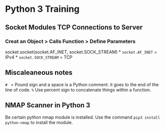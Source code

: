 # Python 3 Training
## Socket Modules TCP Connections to Server 
### Creat an Object > Calls Function > Define Parameters 
socket.socket(socket.AF_INET, socket.SOCK_STREAM) 
	* `socket.AF_INET` = IPv4 
	* `socket.SOCK_STREAM` = TCP 


## Miscaleaneous notes 
`# ` = Pound sign and a space is a Python comment. it goes to the end of the line of code. 
`%` Use percent sign to concatenate things within a function. 


## NMAP Scanner in Python 3 
Be certain python nmap module is installed. 
Use the command `pip3 install python-nmap` to install the module. 
